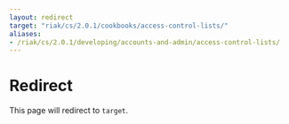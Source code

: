 ```yaml
---
layout: redirect
target: "riak/cs/2.0.1/cookbooks/access-control-lists/"
aliases:
- /riak/cs/2.0.1/developing/accounts-and-admin/access-control-lists/
---
```


# Redirect

This page will redirect to `target`.
